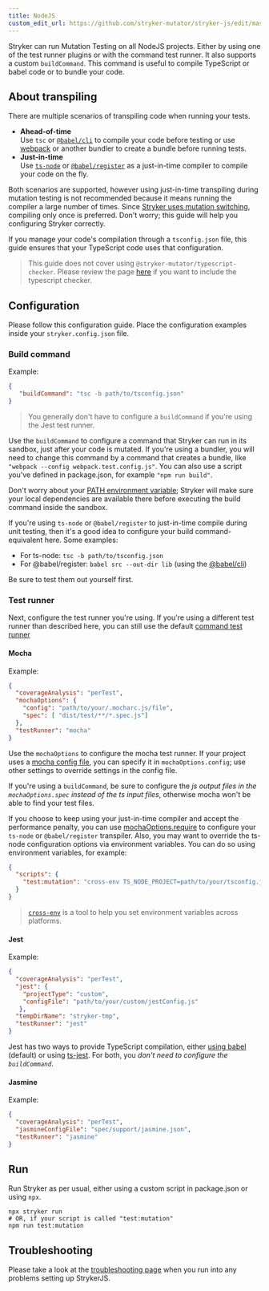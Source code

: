 ```yaml
---
title: NodeJS
custom_edit_url: https://github.com/stryker-mutator/stryker-js/edit/master/docs/guides/nodejs.md
---
```


Stryker can run Mutation Testing on all NodeJS projects. Either by using one of the test runner plugins or with the command test runner. It also supports a custom `buildCommand`. This command is useful to compile TypeScript or babel code or to bundle your code.

## About transpiling

There are multiple scenarios of transpiling code when running your tests. 

* **Ahead-of-time**  
  Use `tsc` or [`@babel/cli`](https://babeljs.io/docs/en/babel-cli) to compile your code before testing or use [webpack](https://webpack.js.org/api/cli/) or another bundler to create a bundle before running tests. 
* **Just-in-time**  
  Use [`ts-node`](https://www.npmjs.com/package/ts-node) or [`@babel/register`](https://babeljs.io/docs/en/babel-register/) as a just-in-time compiler to compile your code on the fly.

Both scenarios are supported, however using just-in-time transpiling during mutation testing is not recommended because it means running the compiler a large number of times. Since [Stryker uses mutation switching](https://stryker-mutator.io/blog/announcing-stryker-4-mutation-switching), compiling only once is preferred. Don't worry; this guide will help you configuring Stryker correctly.

If you manage your code's compilation through a `tsconfig.json` file, this guide ensures that your TypeScript code uses that configuration.

> This guide does not cover using `@stryker-mutator/typescript-checker`. Please review the page [here](../typescript-checker.md) if you want to include the typescript checker.

## Configuration

Please follow this configuration guide. Place the configuration examples inside your `stryker.config.json` file.

### Build command

Example:

```json
{
   "buildCommand": "tsc -b path/to/tsconfig.json"
}
```

> You generally don't have to configure a `buildCommand` if you're using the Jest test runner.

Use the `buildCommand` to configure a command that Stryker can run in its sandbox, just after your code is mutated. If you're using a bundler, you will need to change this command by a command that creates a bundle, like `"webpack --config webpack.test.config.js"`. You can also use a script you've defined in package.json, for example `"npm run build"`. 

Don't worry about your [PATH environment variable](https://en.wikipedia.org/wiki/PATH_(variable)); Stryker will make sure your local dependencies are available there before executing the build command inside the sandbox. 

If you're using `ts-node` or `@babel/register` to just-in-time compile during unit testing, then it's a good idea to configure your build command-equivalent here. Some examples:

* For ts-node: `tsc -b path/to/tsconfig.json`
* For @babel/register: `babel src --out-dir lib`
(using the [@babel/cli](https://babeljs.io/docs/en/babel-cli))

Be sure to test them out yourself first.

### Test runner

Next, configure the test runner you're using. If you're using a different test runner than described here, you can still use the default [command test runner](../configuration.md#testrunner-string)

#### Mocha

Example:

```json
{
  "coverageAnalysis": "perTest",
  "mochaOptions": {
    "config": "path/to/your/.mocharc.js/file",
    "spec": [ "dist/test/**/*.spec.js"]
  },
  "testRunner": "mocha"
}
```

Use the `mochaOptions` to configure the mocha test runner. If your project uses a [mocha config file](https://mochajs.org/#-config-path), you can specify it in `mochaOptions.config`; use other settings to override settings in the config file. 

If you're using a `buildCommand`, be sure to configure the _js output files in the `mochaOptions.spec` instead of the ts input files_, otherwise mocha won't be able to find your test files.

If you choose to keep using your just-in-time compiler and accept the performance penalty, you can use [mochaOptions.require](../mocha-runner.md#mochaoptionsrequire-string) to configure your `ts-node` or `@babel/register` transpiler. Also, you may want to override the ts-node configuration options via environment variables. You can do so using environment variables, for example:

```json
{
  "scripts": {
    "test:mutation": "cross-env TS_NODE_PROJECT=path/to/your/tsconfig.json stryker run"
  }
}
```

> [`cross-env`](https://www.npmjs.com/package/cross-env) is a tool to help you set environment variables across platforms.

#### Jest

Example:

```json
{
  "coverageAnalysis": "perTest",
  "jest": {
    "projectType": "custom",
    "configFile": "path/to/your/custom/jestConfig.js"
   },
  "tempDirName": "stryker-tmp",
  "testRunner": "jest"
}
```

Jest has two ways to provide TypeScript compilation, either [using babel](https://jestjs.io/docs/en/getting-started#using-typescript) (default) or using [ts-jest](https://www.npmjs.com/package/ts-jest). For both, you _don't need to configure the `buildCommand`_. 

#### Jasmine

Example:

```json
{
  "coverageAnalysis": "perTest",
  "jasmineConfigFile": "spec/support/jasmine.json",
  "testRunner": "jasmine"
}
```

## Run

Run Stryker as per usual, either using a custom script in package.json or using `npx`.

```shell
npx stryker run
# OR, if your script is called "test:mutation"
npm run test:mutation 
```

## Troubleshooting

Please take a look at the [troubleshooting page](../troubleshooting.md) when you run into any problems setting up StrykerJS.
